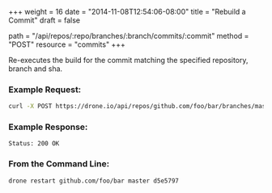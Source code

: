 +++
weight = 16
date = "2014-11-08T12:54:06-08:00"
title = "Rebuild a Commit"
draft = false

path = "/api/repos/:repo/branches/:branch/commits/:commit"
method = "POST"
resource = "commits"
+++

Re-executes the build for the commit matching the specified repository, branch and sha.

### Example Request: 

```bash
curl -X POST https://drone.io/api/repos/github.com/foo/bar/branches/master/commits/d5e5797
```

### Example Response:

```nohighlight
Status: 200 OK
```

### From the Command Line: 

```bash
drone restart github.com/foo/bar master d5e5797
```